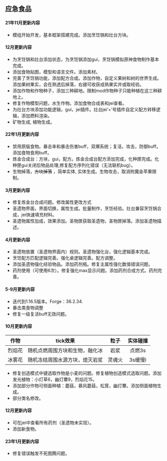 ## 应急食品
#### 21年11月更新内容
* 模组开始开发，基本框架搭建完成。添加烹饪锅和灶台方块。
#### 12月更新内容 
* 为烹饪锅和灶台添加状态，为烹饪锅添加gui，烹饪锅模拟原神食物制作基本完成。
* 添加食物贴图，模型和语言文件。添加素材。
* 完善了烹饪锅功能，添加配方合成。添加作物，自定义果树和树的世界生成。添加果树果实，会在熟透后掉落，右键可收获成熟果实并或取经验。
* 添加作物和作物种子，添加三种耕地。限制mod作物种子只能种植在这三种耕地上。
* 修复作物模型问题，水生作物。添加食物合成表和jei查看。
* 为灶台方块添加功能逻辑，gui，jei插件。灶台jei‘+’号插件自定义配方转移逻辑，添加燃料渲染。
* 矿物生成, 植物生成。
#### 22年1月更新内容 
* 禁用原版食物。暴击率和暴击伤害buff，双爆系统；复活，攻击，防御buff。添加食物食用buff。
* 炼金合成台：方块，gui，配方。炼金合成台配方添加完成，化种匣完成。化种匣gui关闭后物品处理,修复配方序列化错误（无法联机bug）。
* 生物掉落，~~方块掉落~~ ，简单实体, 实体生成。生物攻击，取消附魔金苹果限制。
#### 3月更新内容
* 修复炼金台合成问题。修改属性更改方式
* 圣遗物界面，界面切换，属性生成。批量制作，烹饪经验。灶台兼容烹饪锅合成，jei快速填充材料。
* 圣遗物属性加成，效果添加。圣物匣获取圣遗物，圣物匣掉落。添加圣遗物描述。
#### 4月更新内容
* 圣遗物放置（圣遗物界面内）规则。圣遗物强化台，强化逻辑基本完成。
* 烹饪配方匹配逻辑完善。强化桌逻辑完善。配方调整。
* 添加圣遗物强化经验物品。添加药剂瓶。修复主属性强化数值错误问题。
* 药剂使用（可使用6次）。修复强化max显示问题。添加药剂合成方式。药剂完善。
#### 5-9月更新内容
* 迭代到1.16.5版本。Forge：36.2.34.
* 暴击类食物调整
* 修复一级复活buff无效问题。
#### 10月更新内容
|作物|tick效果|粒子|实体碰撞|
|:---:|:---:|:---:|:---:|
|烈焰花|随机点燃周围方块和生物，融化冰|岩浆|点燃3s|
|冰雾花|随机冻结周围水源方块，熄灭岩浆|灵魂火|3s缓慢I|

* 修复创造模式中键选取作物是小麦的问题。修复植物创造模式选取问题。添加发光植物：小灯草6，幽灯蕈9，烈焰花15。
* 添加部分作物可侧面种植：蘑菇，慕风蘑菇，松茸，幽灯蕈。添加侧面植物生成。
* 部分类名修改。
#### 12月更新内容
* 可在jei中查看所有药剂（圣遗物未实现）。
* 添加新食物。
#### 23年1月更新内容
* 修复错误触发不死图腾问题。
